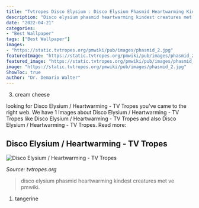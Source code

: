 ```yaml
---
title: "Tvtropes Disco Elysium : Disco Elysium Phasmid Heartwarming Kindest Creatures Met Ve Pmwiki"
description: "Disco elysium phasmid heartwarming kindest creatures met ve pmwiki"
date: "2022-04-21"
categories:
- "Best Wallpaper"
tags: ["Best Wallpaper"]
images:
- "https://static.tvtropes.org/pmwiki/pub/images/phasmid_2.jpg"
featuredImage: "https://static.tvtropes.org/pmwiki/pub/images/phasmid_2.jpg"
featured_image: "https://static.tvtropes.org/pmwiki/pub/images/phasmid_2.jpg"
image: "https://static.tvtropes.org/pmwiki/pub/images/phasmid_2.jpg"
ShowToc: true
author: "Dr. Demario Walter"
---
```



3. cream cheese 

	

		
looking for Disco Elysium / Heartwarming - TV Tropes you've came to the right web. We have 1 Images about Disco Elysium / Heartwarming - TV Tropes like Disco Elysium / Heartwarming - TV Tropes and also Disco Elysium / Heartwarming - TV Tropes. Read more:
		
    
## Disco Elysium / Heartwarming - TV Tropes

<img loading=lazy src="https://static.tvtropes.org/pmwiki/pub/images/phasmid_2.jpg" onerror="this.onerror=null;this.src='https://tse1.mm.bing.net/th?id=OIP.8HaJseaMXcErfgcz3o3i_QAAAA&amp;pid=15.1';" alt="Disco Elysium / Heartwarming - TV Tropes">

_Source: tvtropes.org_

>disco elysium phasmid heartwarming kindest creatures met ve pmwiki. 

	

1. tangerine 

